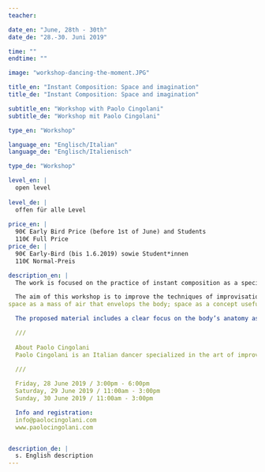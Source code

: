 ```yaml
---
teacher:

date_en: "June, 28th - 30th"
date_de: "28.-30. Juni 2019"

time: ""
endtime: ""

image: "workshop-dancing-the-moment.JPG"

title_en: "Instant Composition: Space and imagination"
title_de: "Instant Composition: Space and imagination"

subtitle_en: "Workshop with Paolo Cingolani"
subtitle_de: "Workshop mit Paolo Cingolani"

type_en: "Workshop"

language_en: "Englisch/Italian"
language_de: "Englisch/Italienisch"

type_de: "Workshop"

level_en: |
  open level  
  
level_de: |
  offen für alle Level  
  
price_en: |
  90€ Early Bird Price (before 1st of June) and Students  
  110€ Full Price
price_de: |
  90€ Early-Bird (bis 1.6.2019) sowie Student*innen
  110€ Normal-Preis

description_en: |
  The work is focused on the practice of instant composition as a specific form of art to create dances and performances. This clear intention of study makes the approach to the movement direct and pragmatic and, at the same time, makes it open and sensitive to the research of own personal poetic. The construction of choreographies, as well as their interpretation, takes place in the continuous flow of the present moment: choreographer and performer coexist, alternate and overlap in the creation of movements and dance phrases in the immediacy of the instant.

  The aim of this workshop is to improve the techniques of improvisation related to the perception and use of space: 
space as a mass of air that envelops the body; space as a concept useful for the creation of movements; space as a place with which to relate to the other; space as a possibility to perceive, imagine and concretize their own dance.   

  The proposed material includes a clear focus on the body’s anatomy as well a deep observation of the cognitive and emotional processes behind any movement: from the perception and dynamic of body weight, to the aware choices that the performer must take in the immediacy of the present moment. Through an active use of spontaneity and intuition, the participants will deepen their listening and reading of movement, as well as confidence to compose phrases and choreographies instantly. The classes are open to dancers, actors, musicians and anyone who wants to use the body’s movement to make dances and physics poems in the flow of present time.

  ///  
  
  About Paolo Cingolani  
  Paolo Cingolani is an Italian dancer specialized in the art of improvisation and instant composition. His work is characterized by a specific training on intuition as the first tool to create dance and text in performance. Since 2012 he is a member of Allen's Line company of Julyen Hamilton. Allen's Line presented its productions in Berlin, Brussels, Paris, Strasbourg, Oslo and Rome. Through his poetics of movement, Paolo has also dedicated to create performances with other artists, dancers, musicians and visual designers. In this context of freelance, he has performed extensively in many European countries (2005-2019).  As a teacher, he has developed his personal body’s technique resulting from the combination of Tai-Ji and Qi Gong with the principles of contemporary dance. Since 2006 he has been teaching in schools, institutions and festivals of dance all around Europe. 

  ///  
  
  Friday, 28 June 2019 / 3:00pm - 6:00pm  
  Saturday, 29 June 2019 / 11:00am - 3:00pm  
  Sunday, 30 June 2019 / 11:00am - 3:00pm  

  Info and registration:   
  info@paolocingolani.com  
  www.paolocingolani.com   


description_de: |
  s. English description
---
```




